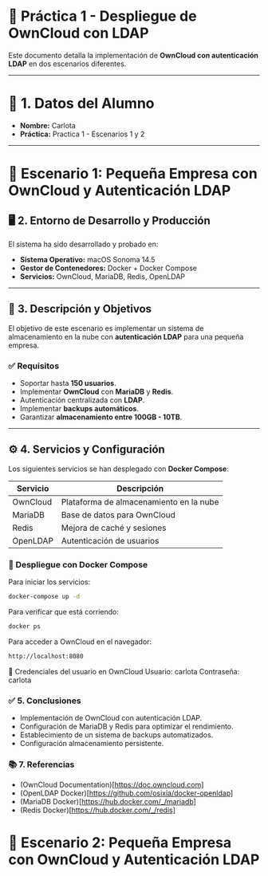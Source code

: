 # 🚀 Práctica 1 - Despliegue de OwnCloud con LDAP

Este documento detalla la implementación de **OwnCloud con autenticación LDAP** en dos escenarios diferentes.

---

# 📌 1. Datos del Alumno
- **Nombre:** Carlota
- **Práctica:** Practica 1 - Escenarios 1 y 2

---

# 🏢 Escenario 1: Pequeña Empresa con OwnCloud y Autenticación LDAP

## 🖥 2. Entorno de Desarrollo y Producción
El sistema ha sido desarrollado y probado en:
- **Sistema Operativo:** macOS Sonoma 14.5
- **Gestor de Contenedores:** Docker + Docker Compose
- **Servicios:** OwnCloud, MariaDB, Redis, OpenLDAP

---

## 🎯 3. Descripción y Objetivos
El objetivo de este escenario es implementar un sistema de almacenamiento en la nube con **autenticación LDAP** para una pequeña empresa.

### ✅ Requisitos
- Soportar hasta **150 usuarios**.
- Implementar **OwnCloud** con **MariaDB** y **Redis**.
- Autenticación centralizada con **LDAP**.
- Implementar **backups automáticos**.
- Garantizar **almacenamiento entre 100GB - 10TB**.

---

## ⚙️ 4. Servicios y Configuración
Los siguientes servicios se han desplegado con **Docker Compose**:

| Servicio   | Descripción                             |
|------------|-----------------------------------------|
| OwnCloud   | Plataforma de almacenamiento en la nube |
| MariaDB    | Base de datos para OwnCloud            |
| Redis      | Mejora de caché y sesiones             |
| OpenLDAP   | Autenticación de usuarios              |

### 📜 Despliegue con Docker Compose
Para iniciar los servicios:
```sh
docker-compose up -d
```

Para verificar que está corriendo:
```sh
docker ps
```

Para acceder a OwnCloud en el navegador:
```sh
http://localhost:8080
```

👤 Credenciales del usuario en OwnCloud
Usuario: carlota
Contraseña: carlota

### ✅ 5. Conclusiones
- Implementación de OwnCloud con autenticación LDAP.
- Configuración de MariaDB y Redis para optimizar el rendimiento.
- Establecimiento de un sistema de backups automatizados.
- Configuración almacenamiento persistente.

### 📚 7. Referencias
- (OwnCloud Documentation)[https://doc.owncloud.com]
- (OpenLDAP Docker)[https://github.com/osixia/docker-openldap]
- (MariaDB Docker)[https://hub.docker.com/_/mariadb]
- (Redis Docker)[https://hub.docker.com/_/redis]


# 🏢 Escenario 2: Pequeña Empresa con OwnCloud y Autenticación LDAP